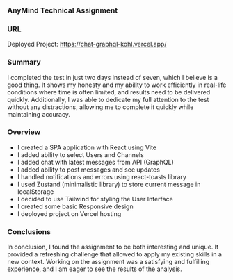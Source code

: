 ### AnyMind Technical Assignment

### URL
Deployed Project: https://chat-graphql-kohl.vercel.app/

### Summary

I completed the test in just two days instead of seven, which I believe is a good thing. 
It shows my honesty and my ability to work efficiently in real-life conditions where time is often limited, 
and results need to be delivered quickly. Additionally, I was able to dedicate my full attention to the test 
without any distractions, allowing me to complete it quickly while maintaining accuracy.


### Overview

- I created a SPA application with React using Vite
- I added ability to select Users and Channels
- I added chat with latest messages from API (GraphQL)
- I added ability to post messages and see updates
- I handled notifications and errors using react-toasts library
- I used Zustand (minimalistic library) to store current message in localStorage
- I decided to use Tailwind for styling the User Interface
- I created some basic Responsive design
- I deployed project on Vercel hosting

### Conclusions

In conclusion, I found the assignment to be both interesting and unique. It provided a refreshing challenge that 
allowed to apply my existing skills in a new context. Working on the assignment was a satisfying and fulfilling experience, 
and I am eager to see the results of the analysis.
